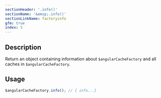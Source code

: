 ```yaml
---
sectionHeader: '.info()'
sectionName: '&emsp;.info()'
sectionLinkName: factoryinfo
gfm: true
index: 5
---
```

## Description
Return an object containing information about `$angularCacheFactory` and all caches in `$angularCacheFactory`.

## Usage

```javascript
$angularCacheFactory.info(); // { info...}
```